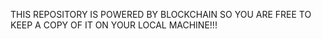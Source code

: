 THIS REPOSITORY IS POWERED BY BLOCKCHAIN SO YOU ARE FREE TO KEEP A COPY OF IT ON YOUR LOCAL MACHINE!!!

